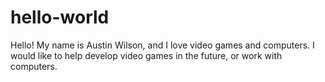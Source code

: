 # hello-world

Hello!
  My name is Austin Wilson, and I love video games and computers.
  I would like to help develop video games in the future, or work with computers.
